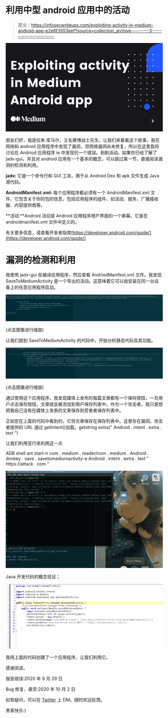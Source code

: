 # 利用中型 android 应用中的活动

> 原文：<https://infosecwriteups.com/exploiting-activity-in-medium-android-app-e2e6f3553eef?source=collection_archive---------3----------------------->

![](img/73372ce79cfe0e91a35fe65e80f84a15.png)

朋友们好，我是拉朱·库马尔，又名赛博战士先生。让我们来看看这个故事，我在网络和 android 应用程序中发现了漏洞，但网络漏洞尚未修复，所以在这里我将讨论在 Andriod 应用程序 ie 中发现的一个错误。剥削活动。如果你已经了解了 jadx-gui，并且对 android 应用有一个基本的概念，可以跳过第一节，直接阅读漏洞的检测和利用。

**jadx:** 它是一个命令行和 GUI 工具，用于从 Android Dex 和 apk 文件生成 Java 源代码。

**AndroidManifest.xml:** 每个应用程序都必须有一个 AndroidManifest.xml 文件，它包含关于你的包的信息，包括应用程序的组件，如活动、服务、广播接收器、内容提供商等。

**活动:**Android 活动是 Android 应用程序用户界面的一个屏幕。它是在 androidmanifest.xml 文件中定义的。

有关更多信息，请查看开发者指南[https://developer.android.com/guide/](https://developer.android.com/guide/)

# **漏洞的检测和利用**

我使用 jadx-gui 反编译应用程序，然后查看 AndriodManifest.xml 文件。我发现 SaveToMediumActivity 是一个导出的活动。这意味着它可以由安装在同一台设备上的任意应用程序启动。

![](img/a3510293d7c99ea265a6023fbc91253b.png)

(点击图像进行缩放)

让我们跳到 SaveToMediumActivity 的代码中，开始分析静态代码及其功能。

![](img/799e4ba6922a063c475151bb41400877.png)

(点击图像进行缩放)

通过使用这个应用程序，我发现媒体上发布的每篇文章都有一个保存按钮，一旦用户点击保存按钮，文章就会被添加到用户保存列表中。作为一个攻击者，我只是想把我自己没有在媒体上发表的文章保存到受害者保存列表中。

正如您在上面的代码中看到的，它将文章保存在保存列表中。这里存在漏洞。攻击者提供的 URL 通过 getIntent()加载。getstring extra(" Android . intent . extra . text ")

让我们利用亚行来利用这一点

ADB shell am start-n com . medium . reader/com . medium . Android . donkey . save . savetomediumactivity-e Android . intent . extra . text " https://attack . com "

![](img/7f3a6a855f8e1d2f838853238caf4607.png)

Java 开发代码的概念验证；

![](img/c84fa2874b8d6fad3bfe28b3005f7962.png)

我用上面的代码创建了一个应用程序，让我们利用它。

感谢阅读。

报告错误:2020 年 9 月 29 日

Bug 修复，悬赏:2020 年 10 月 2 日

如有疑问，可以在 [Twitter](https://twitter.com/mrcyberwarrior) 上 DM。随时欢迎反馈。

黑客快乐:)
